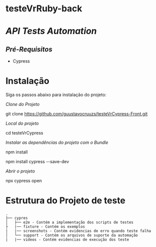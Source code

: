 # testeVrRuby-back

# *API Tests Automation*

## *Pré-Requisitos*
- Cypress

# Instalação

Siga os passos abaixo para instalação do projeto:

*Clone do Projeto*


git clone https://github.com/guustavocruuzs/testeVrCypress-Front.git


*Local do projeto*

cd testeVrCypress


*Instalar as dependências do projeto com o Bundle*

npm install

npm install cypress --save-dev

*Abrir o projeto*

npx cypress open

# Estrutura do Projeto de teste

```tree
.
├── cypres
│   ├── e2e - Contém a implementação dos scripts de testes
├   |── fixture - Contém os exemplos
|   |── screenshots - Contém evidencias de erro quando teste falha 
│   └── support - Contém os arquivos de suporte da automação
|   |── videos - Contém evidencias de execução dos teste 
